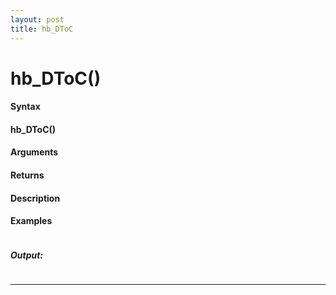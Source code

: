 ```yaml
---
layout: post
title: hb_DToC
---
```


# hb_DToC()


#### Syntax

#### hb_DToC()

#### Arguments

#### Returns

#### Description

#### Examples

```

```

##### Output:

```

```

---